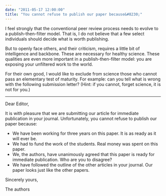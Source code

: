```yaml
---
date: "2011-05-17 12:00:00"
title: "You cannot refuse to publish our paper because&#8230;"
---
```




I feel strongly that the conventional peer review process needs to evolve to a publish-then-filter model. That is, I do not believe that a few select individuals should decide what is worth publishing.

But  to openly face others, and their criticism, requires a little bit of intelligence and backbone. These are necessary for healthy science. These qualities are even more important in a publish-then-filter model: you are exposing your unfiltered work to the world.

For their own good,  I would like to exclude from science those who cannot pass an elementary test of maturity. For example: can you tell what is wrong with the following submission letter? (Hint: if you cannot, forget science, it is not for you.)
<hr/>

Dear Editor,

It is with pleasure that we are submitting our article for immediate publication in your journal. Unfortunately, you cannot refuse to publish our paper because:

- We have been working for three years on this paper. It is as ready as it will ever be.
- We had to fund the work of the students. Real money was spent on this paper.
- We, the authors, have unanimously agreed that this paper is ready for immediate publication. Who are you to disagree?
- We have followed the outline of the other articles in your journal. Our paper looks just like the other papers.


Sincerely yours,

The authors

